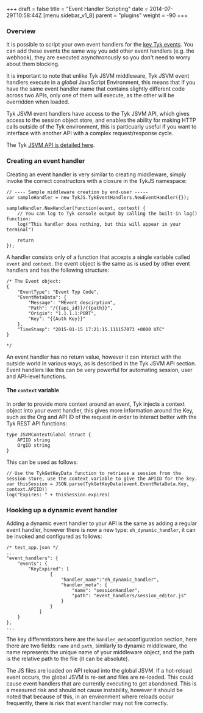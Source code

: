 +++
draft = false
title = "Event Handler Scripting"
date = 2014-07-29T10:58:44Z
[menu.sidebar_v1_8]
    parent = "plugins"
    weight = -90
+++

### Overview

It is possible to script your own event handlers for the [key Tyk events](event-handlers/event-handlers/). You can add these events the same way you add other event handlers (e.g. the webhook), they are executed asynchronously so you don't need to worry about them blocking.

It is important to note that unlike Tyk JSVM middleware, Tyk JSVM event handlers execute in a *global* JavaScript Environment, this means that if you have the same event handler name that contains slightly different code across two APIs, only one of them will execute, as the other will be overridden when loaded.

Tyk JSVM event handlers have access to the Tyk JSVM API, which gives access to the session object store, and enables the ability for making HTTP calls outside of the Tyk environment, this is particuarly useful if you want to interface with another API with a complex request/response cycle.

The Tyk [JSVM API is detailed here](plugins/jsvm-api/).

### Creating an event handler

Creating an event handler is very similar to creating middleware, simply invoke the correct constructors with a closure in the TykJS namespace:

    // ---- Sample middleware creation by end-user -----
    var sampleHandler = new TykJS.TykEventHandlers.NewEventHandler({});

    sampleHandler.NewHandler(function(event, context) {
        // You can log to Tyk console output by calling the built-in log() function:
        log("This handler does nothing, but this will appear in your terminal")

        return
    });

A handler consists only of a function that accepts a single variable called `event` and `context`. the event object is the same as is used by other event handlers and has the following structure:

    /* The Event object:
    {
        "EventType": "Event Typ Code",
        "EventMetaData": {
            "Message": "MEvent descirption",
            "Path": "/{{api_id}}/{{path}}",
            "Origin": "1.1.1.1:PORT",
            "Key": "{{Auth Key}}"
        },
        "TimeStamp": "2015-01-15 17:21:15.111157073 +0000 UTC"
    }

    */

An event handler has no return value, however it can interact with the outside world in various ways, as is described in the Tyk JSVM API section. Event handlers like this can be very powerful for automating session, user and API-level functions.

#### The `context` variable

In order to provide more context around an event, Tyk injects a context object into your event handler, this gives more information around the Key, such as the Org and API ID of the request in order to interact better with the Tyk REST API functions:

    type JSVMContextGlobal struct {
        APIID string
        OrgID string
    }

This can be used as follows:

    // Use the TykGetKeyData function to retrieve a session from the session store, use the context variable to give the APIID for the key.
    var thisSession = JSON.parse(TykGetKeyData(event.EventMetaData.Key, context.APIID))
    log("Expires: " + thisSession.expires)

### Hooking up a dynamic event handler

Adding a dynamic event handler to your API is the same as adding a regular event handler, however there is now a new type: `eh_dynamic_handler`, it can be invoked and configured as follows:

    /* test_app.json */
    ...
    "event_handlers": {
        "events": {
            "KeyExpired": [
					{
						"handler_name":"eh_dynamic_handler",
						"handler_meta": {
							"name": "sessionHandler",
							"path": "event_handlers/session_editor.js"
						}
					}
				]
        }
    },
    ...

The key differentiators here are the `handler_meta`configuration section, here there are two fields: `name` and `path`, similarly to dynamic middleware, the name represents the unique name of your middleware object, and the path is the relative path to the file (it can be absolute).

The JS files are loaded on API reload into the global JSVM. If a hot-reload event occurs, the global JSVM is re-set and files are re-loaded. This could cause event handlers that are currently executing to get abandoned. This is a measured risk and should not cause instability, however it should be noted that because of this, in an environment where reloads occur frequently, there is  risk that event handler may not fire correctly.
